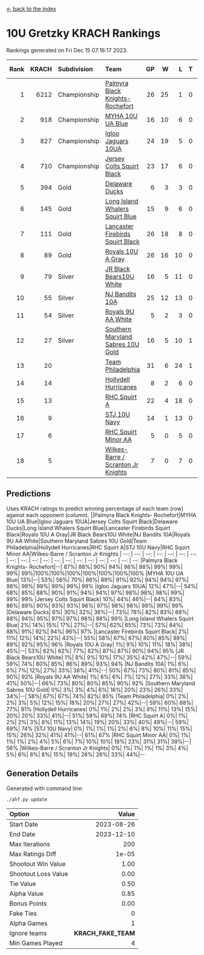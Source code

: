 [<- back to the index](readme.md)
# 10U Gretzky KRACH Rankings
Rankings generated on Fri Dec 15 07:16:17 2023.

Rank|KRACH|Subdivision|Team|GP|W|L|T|OTW|OTL|SoS|Exp Wins|Win Diff
---:|---:|:---|:---|---:|---:|---:|---:|---:|---:|---:|---:|---:
1|6212|Championship|[Palmyra Black Knights- Rochefort](https://gamesheetstats.com/seasons/3659/teams/140260/schedule)|26|25|1|0|0|1|294|25.8|-0.0
2|918|Championship|[MYHA 10U UA Blue](https://gamesheetstats.com/seasons/3659/teams/140258/schedule)|16|10|6|0|0|0|1713|10.8|-0.0
3|827|Championship|[Igloo Jaguars 10UA](https://gamesheetstats.com/seasons/3659/teams/140253/schedule)|24|19|5|0|0|1|502|19.8|-0.0
4|710|Championship|[Jersey Colts Squirt Black](https://gamesheetstats.com/seasons/3659/teams/140254/schedule)|23|17|6|0|1|0|768|17.8|-0.0
5|394|Gold|[Delaware Ducks](https://gamesheetstats.com/seasons/3659/teams/140218/schedule)|6|3|3|0|0|0|2685|3.8|-0.0
6|145|Gold|[Long Island Whalers Squirt Blue](https://gamesheetstats.com/seasons/3659/teams/140257/schedule)|15|9|6|0|0|0|898|9.9|0.0
7|111|Gold|[Lancaster Firebirds Squirt Black](https://gamesheetstats.com/seasons/3659/teams/140256/schedule)|26|18|8|0|2|1|339|18.9|0.0
8|89|Gold|[Royals 10U A Gray](https://gamesheetstats.com/seasons/3659/teams/140262/schedule)|26|16|10|0|1|1|379|16.9|0.0
9|79|Silver|[JR Black Bears10U White](https://gamesheetstats.com/seasons/3659/teams/140255/schedule)|16|5|11|0|1|1|1370|5.9|0.0
10|55|Silver|[NJ Bandits 10A](https://gamesheetstats.com/seasons/3659/teams/140259/schedule)|25|12|13|0|0|1|229|12.9|0.0
11|54|Silver|[Royals 9U AA White](https://gamesheetstats.com/seasons/3659/teams/140225/schedule)|5|2|3|0|0|0|258|2.9|0.0
12|27|Silver|[Southern Maryland Sabres 10U Gold](https://gamesheetstats.com/seasons/3659/teams/140263/schedule)|16|5|10|1|2|0|144|6.4|0.0
13|20||[Team Philadelphia](https://gamesheetstats.com/seasons/3659/teams/140265/schedule)|31|6|24|1|0|2|978|7.4|0.0
14|14||[Hollydell Hurricanes](https://gamesheetstats.com/seasons/3659/teams/140220/schedule)|8|2|6|0|0|0|211|2.9|0.0
15|13||[RHC Squirt A](https://gamesheetstats.com/seasons/3659/teams/140261/schedule)|22|4|18|0|1|0|192|4.9|0.0
16|9||[STJ 10U Navy](https://gamesheetstats.com/seasons/3659/teams/140264/schedule)|14|1|13|0|0|0|1399|1.9|0.0
17|6||[RHC Squirt Minor AA](https://gamesheetstats.com/seasons/3659/teams/140224/schedule)|5|0|5|0|0|0|284|0.9|0.0
18|5||[Wilkes-Barre / Scranton Jr Knights](https://gamesheetstats.com/seasons/3659/teams/140228/schedule)|7|0|7|0|0|0|1606|0.9|0.0

## Predictions
Uses KRACH ratings to predict winning percentage of each team (row) against each opponent (column).
||Palmyra Black Knights- Rochefort|MYHA 10U UA Blue|Igloo Jaguars 10UA|Jersey Colts Squirt Black|Delaware Ducks|Long Island Whalers Squirt Blue|Lancaster Firebirds Squirt Black|Royals 10U A Gray|JR Black Bears10U White|NJ Bandits 10A|Royals 9U AA White|Southern Maryland Sabres 10U Gold|Team Philadelphia|Hollydell Hurricanes|RHC Squirt A|STJ 10U Navy|RHC Squirt Minor AA|Wilkes-Barre / Scranton Jr Knights
| --: | --: | --: | --: | --: | --: | --: | --: | --: | --: | --: | --: | --: | --: | --: | --: | --: | --: | --: 
|Palmyra Black Knights- Rochefort|--| 87%| 88%| 90%| 94%| 98%| 98%| 99%| 99%| 99%| 99%|100%|100%|100%|100%|100%|100%|100%
|MYHA 10U UA Blue| 13%|--| 53%| 56%| 70%| 86%| 89%| 91%| 92%| 94%| 94%| 97%| 98%| 99%| 99%| 99%| 99%| 99%
|Igloo Jaguars 10UA| 12%| 47%|--| 54%| 68%| 85%| 88%| 90%| 91%| 94%| 94%| 97%| 98%| 98%| 98%| 99%| 99%| 99%
|Jersey Colts Squirt Black| 10%| 44%| 46%|--| 64%| 83%| 86%| 89%| 90%| 93%| 93%| 96%| 97%| 98%| 98%| 99%| 99%| 99%
|Delaware Ducks|  6%| 30%| 32%| 36%|--| 73%| 78%| 82%| 83%| 88%| 88%| 94%| 95%| 97%| 97%| 98%| 98%| 99%
|Long Island Whalers Squirt Blue|  2%| 14%| 15%| 17%| 27%|--| 57%| 62%| 65%| 73%| 73%| 84%| 88%| 91%| 92%| 94%| 96%| 97%
|Lancaster Firebirds Squirt Black|  2%| 11%| 12%| 14%| 22%| 43%|--| 55%| 58%| 67%| 67%| 80%| 85%| 89%| 89%| 92%| 95%| 96%
|Royals 10U A Gray|  1%|  9%| 10%| 11%| 18%| 38%| 45%|--| 53%| 62%| 62%| 77%| 82%| 87%| 87%| 90%| 94%| 95%
|JR Black Bears10U White|  1%|  8%|  9%| 10%| 17%| 35%| 42%| 47%|--| 59%| 59%| 74%| 80%| 85%| 86%| 89%| 93%| 94%
|NJ Bandits 10A|  1%|  6%|  6%|  7%| 12%| 27%| 33%| 38%| 41%|--| 50%| 67%| 73%| 80%| 81%| 85%| 90%| 92%
|Royals 9U AA White|  1%|  6%|  6%|  7%| 12%| 27%| 33%| 38%| 41%| 50%|--| 66%| 73%| 80%| 80%| 85%| 90%| 92%
|Southern Maryland Sabres 10U Gold|  0%|  3%|  3%|  4%|  6%| 16%| 20%| 23%| 26%| 33%| 34%|--| 58%| 67%| 67%| 74%| 82%| 85%
|Team Philadelphia|  0%|  2%|  2%|  3%|  5%| 12%| 15%| 18%| 20%| 27%| 27%| 42%|--| 59%| 60%| 68%| 77%| 81%
|Hollydell Hurricanes|  0%|  1%|  2%|  2%|  3%|  9%| 11%| 13%| 15%| 20%| 20%| 33%| 41%|--| 51%| 59%| 69%| 74%
|RHC Squirt A|  0%|  1%|  2%|  2%|  3%|  8%| 11%| 13%| 14%| 19%| 20%| 33%| 40%| 49%|--| 59%| 69%| 74%
|STJ 10U Navy|  0%|  1%|  1%|  1%|  2%|  6%|  8%| 10%| 11%| 15%| 15%| 26%| 32%| 41%| 41%|--| 61%| 67%
|RHC Squirt Minor AA|  0%|  1%|  1%|  1%|  2%|  4%|  5%|  6%|  7%| 10%| 10%| 18%| 23%| 31%| 31%| 39%|--| 56%
|Wilkes-Barre / Scranton Jr Knights|  0%|  1%|  1%|  1%|  1%|  3%|  4%|  5%|  6%|  8%|  8%| 15%| 19%| 26%| 26%| 33%| 44%|--

## Generation Details

Generated with command line:
```
./ahf.py update
```

| Option | Value |
| :----- | ----: |
| Start Date | 2023-08-26 |
| End Date | 2023-12-10 |
| Max Iterations | 200 |
| Max Ratings Diff | 1e-05 |
| Shootout Win Value | 1.00 |
| Shootout Loss Value | 0.00 |
| Tie Value | 0.50 |
| Alpha Value | 0.85 |
| Bonus Points | 0.00 |
| Fake Ties | 0 |
| Alpha Games | 1 |
| Ignore teams | __KRACH_FAKE_TEAM__ |
| Min Games Played | 4 |

